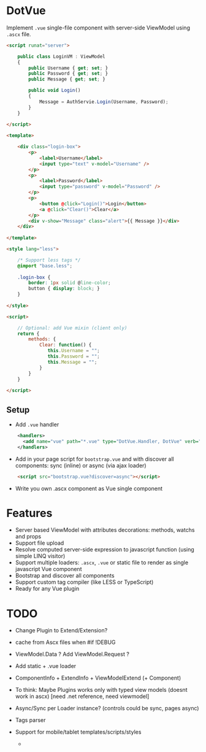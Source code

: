 # DotVue

Implement `.vue` single-file component with server-side ViewModel using `.ascx` file.


```HTML
<script runat="server">

    public class LoginVM : ViewModel
    {
        public Username { get; set; }
        public Password { get; set; }
        public Message { get; set; }

        public void Login()
        {
            Message = AuthServie.Login(Username, Password);
        }
    }
    
</script>

<template>

    <div class="login-box">
        <p>
            <label>Username</label>
            <input type="text" v-model="Username" />
        </p>
        <p>
            <label>Password</label>
            <input type="password" v-model="Password" />
        </p>
        <p>
            <button @click="Login()">Login</button>
            <a @click="Clear()">Clear</a>
        </p>
        <div v-show="Message" class="alert">{{ Message }}</div>
    </div>
    
</template>

<style lang="less">

    /* Support less tags */
    @import "base.less";
    
    .login-box {
        border: 1px solid @line-color;
        button { display: block; }
    }
    
</style>

<script>

    // Optional: add Vue mixin (client only)
    return {
        methods: {
            Clear: function() {
               this.Username = "";
               this.Password = "";
               this.Message = "";
            }
        }
    }
    
</script>
```

## Setup

- Add `.vue` handler
```XML
    <handlers>
      <add name="vue" path="*.vue" type="DotVue.Handler, DotVue" verb="*"/>
    </handlers>
```
- Add in your page script for `bootstrap.vue` and with discover all components: sync (inline) or async (via ajax loader)
```HTML
    <script src="bootstrap.vue?discover=async"></script>
```

- Write you own .ascx component as Vue single component

# Features

- Server based ViewModel with attributes decorations: methods, watchs and props
- Support file upload
- Resolve computed server-side expression to javascript function (using simple LINQ visitor)
- Support multiple loaders: `.ascx`, `.vue` or static file to render as single javascript Vue component
- Bootstrap and discover all components
- Support custom tag compiler (like LESS or TypeScript)
- Ready for any Vue plugin

# TODO

- Change Plugin to Extend/Extension?
- cache from Ascx files when #if !DEBUG
- ViewModel.Data ? Add ViewModel.Request ?
- Add static + .vue loader
- ComponentInfo + ExtendInfo + ViewModelExtend (+ Component)
- To think: Maybe Plugins works only with typed view models (doesnt work in ascx) [need .net reference, need viewmodel]
- Async/Sync per Loader instance? (controls could be sync, pages async)

- Tags parser 
    
- Support for mobile/tablet templates/scripts/styles
    - <template target="mobile"> (mobile, tablet, desktop)

- Support "import/require" in <script> 
    <script src="http://cdn.net/jquery.js" var="$" /> 
    
- Cache discover + loader
